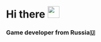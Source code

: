 <h1 align="left">Hi there 
<img src="https://github.com/blackcater/blackcater/raw/main/images/Hi.gif" height="32"/></h1>
<h3 align="left">Game developer from Russia🇺</h3>
